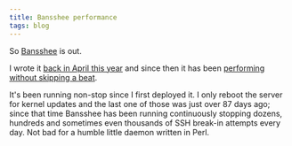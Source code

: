 ```yaml
---
title: Bansshee performance
tags: blog
---
```


So [Bansshee](http://bansshee.org/) is out.

I wrote it [back in April this year](http://typechecked.net/a/about/wincent/weblog/archives/2006/04/bansshee_my_ans.php) and since then it has been [performing without skipping a beat](http://typechecked.net/a/about/wincent/weblog/archives/2006/04/bansshee_update.php).

It's been running non-stop since I first deployed it. I only reboot the server for kernel updates and the last one of those was just over 87 days ago; since that time Bansshee has been running continuously stopping dozens, hundreds and sometimes even thousands of SSH break-in attempts every day. Not bad for a humble little daemon written in Perl.
